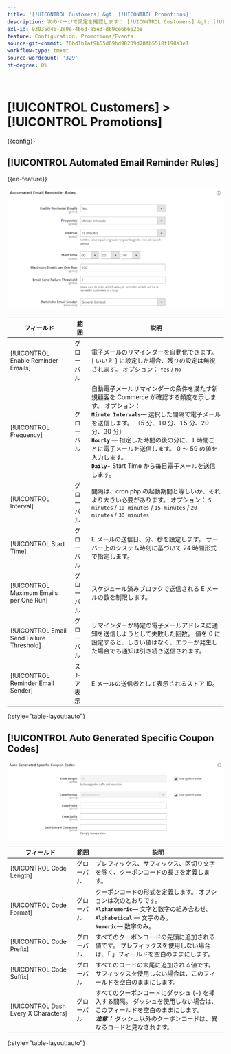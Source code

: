 ```yaml
---
title: '[!UICONTROL Customers] &gt; [!UICONTROL Promotions]'
description: 次のページで設定を確認します： [!UICONTROL Customers] &gt; [!UICONTROL Promotions] コマース管理のページ。
exl-id: 93035d46-2e9e-466d-a5e3-d69ce6b662b8
feature: Configuration, Promotions/Events
source-git-commit: 76bd1b1af9b55d69bd98209d70fb5518f190a3e1
workflow-type: tm+mt
source-wordcount: '329'
ht-degree: 0%

---
```


# [!UICONTROL Customers] > [!UICONTROL Promotions]

{{config}}

## [!UICONTROL Automated Email Reminder Rules]

{{ee-feature}}

![自動電子メールリマインダールール](./assets/promotions-automated-email-reminder-rules.png)<!-- zoom -->

<!-- [Automated Email Reminder Rules](https://docs.magento.com/user-guide/marketing/email-reminder-rules-configure.html) -->

| フィールド | [範囲](../../getting-started/websites-stores-views.md#scope-settings) | 説明 |
|--- |--- |--- |
| [!UICONTROL Enable Reminder Emails] | グローバル | 電子メールのリマインダーを自動化できます。 [ いいえ ] に設定した場合、残りの設定は無視されます。 オプション： `Yes` / `No` |
| [!UICONTROL Frequency] | グローバル | 自動電子メールリマインダーの条件を満たす新規顧客を Commerce が確認する頻度を示します。 オプション： <br/>**`Minute Intervals`**— 選択した間隔で電子メールを送信します。 （5 分、10 分、15 分、20 分、30 分）<br/>**`Hourly`**  — 指定した時間の後の分に、1 時間ごとに電子メールを送信します。 0 ～ 59 の値を入力します。 <br/>**`Daily`**- Start Time から毎日電子メールを送信します。 |
| [!UICONTROL Interval] | グローバル | 間隔は、cron.php の起動期間と等しいか、それより大きい必要があります。 オプション： `5 minutes` / `10 minutes` / `15 minutes` / `20 minutes` / `30 minutes` |
| [!UICONTROL Start Time] | グローバル | E メールの送信日、分、秒を設定します。 サーバー上のシステム時刻に基づいて 24 時間形式で指定します。 |
| [!UICONTROL Maximum Emails per One Run] | グローバル | スケジュール済みブロックで送信される E メールの数を制限します。 |
| [!UICONTROL Email Send Failure Threshold] | グローバル | リマインダーが特定の電子メールアドレスに通知を送信しようとして失敗した回数。 値を 0 に設定すると、しきい値はなく、エラーが発生した場合でも通知は引き続き送信されます。 |
| [!UICONTROL Reminder Email Sender] | ストア表示 | E メールの送信者として表示されるストア ID。 |

{:style=&quot;table-layout:auto&quot;}

## [!UICONTROL Auto Generated Specific Coupon Codes]

![自動生成された特定のクーポンコード](./assets/promotions-auto-generated-specific-coupon-codes.png)<!-- zoom -->

<!-- [Auto Generated Specific Coupon Codes](https://docs.magento.com/user-guide/marketing/price-rules-cart-coupon-code-configure.md  -->

| フィールド | [範囲](../../getting-started/websites-stores-views.md#scope-settings) | 説明 |
|--- |--- |--- |
| [!UICONTROL Code Length] | グローバル | プレフィックス、サフィックス、区切り文字を除く、クーポンコードの長さを定義します。 |
| [!UICONTROL Code Format] | グローバル | クーポンコードの形式を定義します。 オプションは次のとおりです。 <br/>**`Alphanumeric`**— 文字と数字の組み合わせ。<br/>**`Alphabetical`**  — 文字のみ。 <br/>**`Numeric`**— 数字のみ。 |
| [!UICONTROL Code Prefix] | グローバル | すべてのクーポンコードの先頭に追加される値です。 プレフィックスを使用しない場合は、「 」フィールドを空白のままにします。 |
| [!UICONTROL Code Suffix] | グローバル | すべてのコードの末尾に追加される値です。 サフィックスを使用しない場合は、このフィールドを空白のままにします。 |
| [!UICONTROL Dash Every X Characters] | グローバル | すべてのクーポンコードにダッシュ (-) を挿入する間隔。 ダッシュを使用しない場合は、このフィールドを空白のままにします。 <br/>_**注意：**_ ダッシュ以外のクーポンコードは、異なるコードと見なされます。 |

{:style=&quot;table-layout:auto&quot;}
